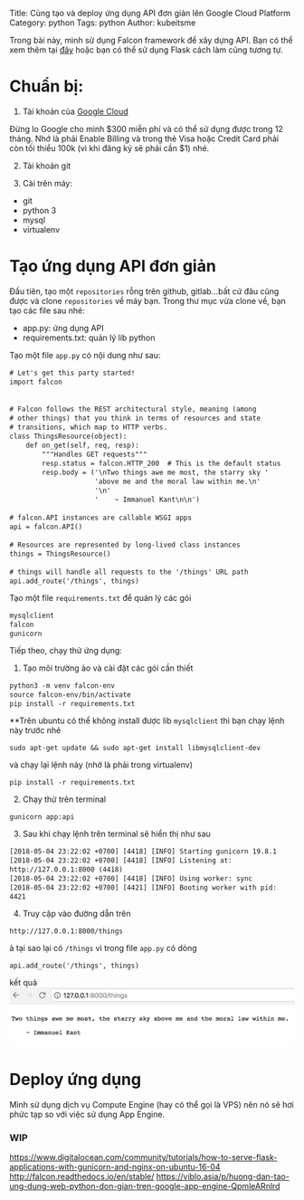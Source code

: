 Title: Cùng tạo và deploy ứng dụng API đơn giản lên Google Cloud Platform
Category: python
Tags: python
Author: kubeitsme

Trong bài này, mình sử dụng Falcon framework để xây dựng API. Bạn có thể xem thêm tại [đây](http://falcon.readthedocs.io/en/stable/) hoặc bạn có thể sử dụng Flask cách làm cũng tương tự.
# Chuẩn bị:
1. Tài khoản của [Google Cloud](https://cloud.google.com/)

Đừng lo Google cho mình $300 miễn phí và có thể sử dụng được trong 12 tháng. Nhớ là phải Enable Billing và trong thẻ Visa hoặc Credit Card phải còn tối thiểu 100k (vì khi đăng ký sẽ phải cần $1) nhé.

2. Tài khoản git

3. Cài trên máy:
  - git
  - python 3 
  - mysql
  - virtualenv
# Tạo ứng dụng API đơn giản
Đầu tiên, tạo một `repositories` rỗng trên github, gitlab...bất cứ đâu cũng được và clone `repositories` về máy bạn.
Trong thư mục vừa clone về, bạn tạo các file sau nhé:
- app.py: ứng dụng API
- requirements.txt: quản lý lib python

Tạo một file `app.py` có nội dung như sau:
```
# Let's get this party started!
import falcon


# Falcon follows the REST architectural style, meaning (among
# other things) that you think in terms of resources and state
# transitions, which map to HTTP verbs.
class ThingsResource(object):
    def on_get(self, req, resp):
        """Handles GET requests"""
        resp.status = falcon.HTTP_200  # This is the default status
        resp.body = ('\nTwo things awe me most, the starry sky '
                     'above me and the moral law within me.\n'
                     '\n'
                     '    ~ Immanuel Kant\n\n')

# falcon.API instances are callable WSGI apps
api = falcon.API()

# Resources are represented by long-lived class instances
things = ThingsResource()

# things will handle all requests to the '/things' URL path
api.add_route('/things', things)
```
Tạo một file `requirements.txt` để quản lý các gói
```
mysqlclient
falcon
gunicorn
```
Tiếp theo, chạy thử ứng dụng:
1. Tạo môi trường ảo và cài đặt các gói cần thiết
```
python3 -m venv falcon-env
source falcon-env/bin/activate
pip install -r requirements.txt
```
**Trên ubuntu có thể không install được lib `mysqlclient` thì bạn chạy lệnh này trước nhé
```
sudo apt-get update && sudo apt-get install libmysqlclient-dev
```
và chạy lại lệnh này (nhớ là phải trong virtualenv)
```
pip install -r requirements.txt
```
2. Chạy thử trên terminal
```
gunicorn app:api
```
3. Sau khi chạy lệnh trên terminal sẽ hiển thị như sau
```
[2018-05-04 23:22:02 +0700] [4418] [INFO] Starting gunicorn 19.8.1
[2018-05-04 23:22:02 +0700] [4418] [INFO] Listening at: http://127.0.0.1:8000 (4418)
[2018-05-04 23:22:02 +0700] [4418] [INFO] Using worker: sync
[2018-05-04 23:22:02 +0700] [4421] [INFO] Booting worker with pid: 4421
```
4. Truy cập vào đường dẫn trên
```
http://127.0.0.1:8000/things
```
à tại sao lại có `/things` vì trong file `app.py` có dòng
```
api.add_route('/things', things)
```
kết quả
![alt text](images/ftg_first_run_app.png)
# Deploy ứng dụng
Mình sử dụng dịch vụ Compute Engine (hay có thể gọi là VPS) nên nó sẽ hơi phức tạp so với việc sử dụng App Engine.
### WIP
https://www.digitalocean.com/community/tutorials/how-to-serve-flask-applications-with-gunicorn-and-nginx-on-ubuntu-16-04
http://falcon.readthedocs.io/en/stable/
https://viblo.asia/p/huong-dan-tao-ung-dung-web-python-don-gian-tren-google-app-engine-QpmleARnlrd

